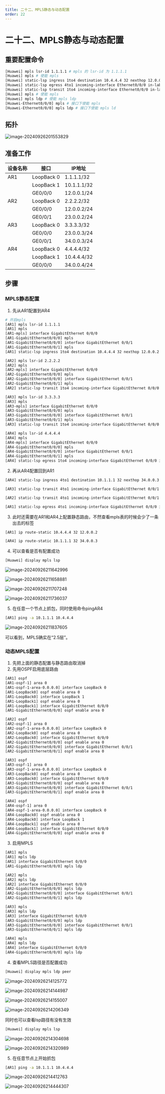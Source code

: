 ```yaml
---
title: 二十二、MPLS静态与动态配置
order: 22
---
```


# 二十二、MPLS静态与动态配置

## 重要配置命令

```bash
[Huawei] mpls lsr-id 1.1.1.1 # mpls 的 lsr-id 为 1.1.1.1
[Huawei] mpls # 使能 mpls
[Huawei] static-lsp ingress 1to4 destination 10.4.4.4 32 nexthop 12.0.0.2 out-label 1002 # ingress 边界配置目的 4.4.4.4/32 的下一跳为 12.0.0.2，出标签为 1002
[Huawei] static-lsp egress 4to1 incoming-interface Ethernet0/0/0 in-label 1011 # egress 边界的入方向接口为 e0/0/0，入标签为 1011
[Huawei] static-lsp transit 1to4 incoming-interface Ethernet0/0/0 in-label 1002 nexthop 23.0.0.3 out-label 1003 # transit 节点的入方向接口为 e0/0/0，入标签为 1002，下一跳为 23.0.0.3，出标签为 1003
[Huawei] mpls # 使能 mpls
[Huawei] mpls ldp # 使能 mpls ldp
[Huawei-Ethernet0/0/0] mpls # 接口下使能 mpls
[Huawei-Ethernet0/0/0] mpls ldp # 接口下使能 mpls ld
```

## 拓扑

![image-20240926201553829](md_img/image-20240926201553829.png)

## 准备工作

| 设备名称 | 接口       | IP地址      |
| -------- | ---------- | ----------- |
| AR1      | LoopBack 0 | 1.1.1.1/32  |
|          | LoopBack 1 | 10.1.1.1/32 |
|          | GE0/0/0    | 12.0.0.1/24 |
| AR2      | LoopBack 0 | 2.2.2.2/32  |
|          | GE0/0/0    | 12.0.0.2/24 |
|          | GE0/0/1    | 23.0.0.2/24 |
| AR3      | LoopBack 0 | 3.3.3.3/32  |
|          | GE0/0/0    | 23.0.0.3/24 |
|          | GE0/0/1    | 34.0.0.3/24 |
| AR4      | LoopBack 0 | 4.4.4.4/32  |
|          | LoopBack 1 | 10.4.4.4/32 |
|          | GE0/0/0    | 34.0.0.4/24 |

## 步骤

### MPLS静态配置

1. 先从AR1配置到AR4

```bash
# 开启mpls
[AR1] mpls lsr-id 1.1.1.1
[AR1] mpls
[AR1-mpls] interface GigabitEthernet 0/0/0
[AR1-GigabitEthernet0/0/0] mpls
[AR1-GigabitEthernet0/0/0] interface GigabitEthernet 0/0/1
[AR1-GigabitEthernet0/0/1] mpls
[AR1] static-lsp ingress 1to4 destination 10.4.4.4 32 nexthop 12.0.0.2 out-label

[AR2] mpls lsr-id 2.2.2.2
[AR2] mpls
[AR2-mpls] interface GigabitEthernet 0/0/0
[AR2-GigabitEthernet0/0/0] mpls
[AR2-GigabitEthernet0/0/0] interface GigabitEthernet 0/0/1
[AR2-GigabitEthernet0/0/1] mpls
[AR2] static-lsp transit 1to4 incoming-interface GigabitEthernet 0/0/0 in-label 1002 nexthop 23.0.0.3 out-label 1003

[AR3] mpls lsr-id 3.3.3.3
[AR3] mpls
[AR3-mpls] interface GigabitEthernet 0/0/0
[AR3-GigabitEthernet0/0/0] mpls
[AR3-GigabitEthernet0/0/0] interface GigabitEthernet 0/0/1
[AR3-GigabitEthernet0/0/1] mpls
[AR3] static-lsp transit 1to4 incoming-interface GigabitEthernet 0/0/0 in-label 1003 nexthop 34.0.0.4 out-label 1004

[AR4] mpls lsr-id 4.4.4.4
[AR4] mpls
[AR4-mpls] interface GigabitEthernet 0/0/0
[AR4-GigabitEthernet0/0/0] mpls
[AR4-GigabitEthernet0/0/0] interface GigabitEthernet 0/0/1
[AR4-GigabitEthernet0/0/1] mpls
[AR4] static-lsp egress 1to4 incoming-interface GigabitEthernet 0/0/0 in-label 1004
```

2. 再从AR4配置回到AR1

```bash
[AR4] static-lsp ingress 4to1 destination 10.1.1.1 32 nexthop 34.0.0.3 out-label

[AR3] static-lsp transit 4to1 incoming-interface GigabitEthernet 0/0/1 in-label 1013 nexthop 23.0.0.2 out-label 1012

[AR2] static-lsp transit 4to1 incoming-interface GigabitEthernet 0/0/1 in-label 1012 nexthop 12.0.0.1 out-label 1011

[AR1] static-lsp egress 4to1 incoming-interface GigabitEthernet 0/0/0 in-label 1011
```

3. 此时还需要在AR1和AR4上配置静态路由，不然查看mpls表的时候会少了一条出去的标签

```bash
[AR1] ip route-static 10.4.4.4 32 12.0.0.2

[AR4] ip route-static 10.1.1.1 32 34.0.0.3
```

4. 可以查看是否有配置成功

```bash
[Huawei] display mpls lsp
```

![image-20240926211642996](md_img/image-20240926211642996.png)

![image-20240926211658881](md_img/image-20240926211658881.png)

![image-20240926211707248](md_img/image-20240926211707248.png)

![image-20240926211736037](md_img/image-20240926211736037.png)

5. 在任意一个节点上抓包，同时使用命令pingAR4

```bash
[AR1] ping -a 10.1.1.1 10.4.4.4
```

![image-20240926211837605](md_img/image-20240926211837605.png)

可以看到，MPLS确实在“2.5层”。

### 动态MPLS配置

1. 先把上面的静态配置与静态路由取消掉
2. 先用OSPF启用底层路由

```bash
[AR1] ospf
[AR1-ospf-1] area 0
[AR1-ospf-1-area-0.0.0.0] interface LoopBack 0
[AR1-LoopBack0] ospf enable area 0
[AR1-LoopBack0] interface LoopBack 1
[AR1-LoopBack1] ospf enable area 0
[AR1-LoopBack1] interface GigabitEthernet 0/0/0
[AR1-GigabitEthernet0/0/0] ospf enable area 0

[AR2] ospf
[AR2-ospf-1] area 0
[AR2-ospf-1-area-0.0.0.0] interface LoopBack 0
[AR2-LoopBack0] ospf enable area 0
[AR2-LoopBack0] interface GigabitEthernet 0/0/0
[AR2-GigabitEthernet0/0/0] ospf enable area 0
[AR2-GigabitEthernet0/0/0] interface GigabitEthernet 0/0/1
[AR2-GigabitEthernet0/0/1] ospf enable area 0

[AR3] ospf
[AR3-ospf-1] area 0
[AR3-ospf-1-area-0.0.0.0] interface LoopBack 0
[AR3-LoopBack0] ospf enable area 0
[AR3-LoopBack0] interface GigabitEthernet 0/0/0
[AR3-GigabitEthernet0/0/0] ospf enable area 0
[AR3-GigabitEthernet0/0/0] interface GigabitEthernet 0/0/1
[AR3-GigabitEthernet0/0/1] ospf enable area 0

[AR4] ospf
[AR4-ospf-1] area 0
[AR4-ospf-1-area-0.0.0.0] interface LoopBack 0
[AR4-LoopBack0] ospf enable area 0
[AR4-LoopBack0] interface LoopBack 1
[AR4-LoopBack1] ospf enable area 0
[AR4-LoopBack1] interface GigabitEthernet 0/0/0
[AR4-GigabitEthernet0/0/0] ospf enable area 0
```

3. 启用MPLS

```bash
[AR1] mpls
[AR1] mpls ldp
[AR1] interface GigabitEthernet 0/0/0
[AR1-GigabitEthernet0/0/0] mpls ldp

[AR2] mpls
[AR2] mpls ldp
[AR2] interface GigabitEthernet 0/0/0
[AR2-GigabitEthernet0/0/0] mpls ldp
[AR2-GigabitEthernet0/0/0] interface GigabitEthernet 0/0/1
[AR2-GigabitEthernet0/0/1] mpls ldp

[AR3] mpls
[AR3] mpls ldp
[AR3] interface GigabitEthernet 0/0/0
[AR3-GigabitEthernet0/0/0] mpls ldp
[AR3-GigabitEthernet0/0/0] interface GigabitEthernet 0/0/1
[AR3-GigabitEthernet0/0/1] mpls ldp

[AR4] mpls
[AR4] mpls ldp
[AR4] interface GigabitEthernet 0/0/0
[AR4-GigabitEthernet0/0/0] mpls ldp
```

4. 查看MPLS路径是否配置成功

```bash
[Huawei] display mpls ldp peer
```

![image-20240926214125772](md_img/image-20240926214125772.png)

![image-20240926214144987](md_img/image-20240926214144987.png)

![image-20240926214155007](md_img/image-20240926214155007.png)

![image-20240926214206349](md_img/image-20240926214206349.png)

同时也可以查看lsp路径有没有生效

```bash
[Huawei] display mpls lsp 
```

![image-20240926214304698](md_img/image-20240926214304698.png)

![image-20240926214320989](md_img/image-20240926214320989.png)

5. 在任意节点上开始抓包

```bash
[AR1] ping -a 10.1.1.1 10.4.4.4
```

![image-20240926214412763](md_img/image-20240926214412763.png)

![image-20240926214444307](md_img/image-20240926214444307.png)